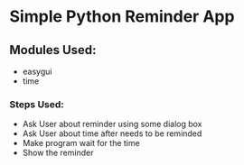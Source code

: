 # Simple Python Reminder App

## Modules Used:
- easygui
- time

### Steps Used:
- Ask User about reminder using some dialog box
- Ask User about time after needs to be reminded
- Make program wait for the time
- Show the reminder